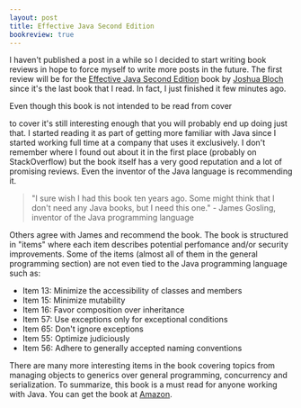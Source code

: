 ```yaml
---
layout: post
title: Effective Java Second Edition
bookreview: true
---
```


  [ref-link]: http://www.amazon.com/gp/product/0321356683/ref=as_li_ss_tl?ie=UTF8&tag=randomshoutin-20&linkCode=as2&camp=217145&creative=399369&creativeASIN=0321356683
  [cover]: http://www.randomshouting.com/static/effective-java.png
  [author_about]: http://en.wikipedia.org/wiki/Joshua_Bloch
  
I haven't published a post in a while so I decided to start writing book
reviews in hope to force myself to write more posts in the future. The first
review will be for the [Effective Java Second Edition][ref-link] book by
[Joshua Bloch][author_about] since it's the last book that I read.  In fact, I
just finished it few minutes ago.

<!-- more start --> Even though this book is not intended to be read from cover
to cover it's still interesting enough that you will probably end up doing just
that. I started reading it as part of getting more familiar with Java since I
started working full time at a company that uses it exclusively.  I don't
remember where I found out about it in the first place (probably on
StackOverflow) but the book itself has a very good reputation and a lot of
promising reviews. Even the inventor of the Java language is recommending it.

> "I sure wish I had this book ten years ago. Some might think that I don't
> need any Java books, but I need this one." - James Gosling, inventor of the
> Java programming language

Others agree with James and recommend the book. The book is structured in
"items" where each item describes potential perfomance and/or security
improvements. Some of the items (almost all of them in the general programming
section) are not even tied to the Java programming language such as:

 * Item 13: Minimize the accessibility of classes and members
 * Item 15: Minimize mutability
 * Item 16: Favor composition over inheritance
 * Item 57: Use exceptions only for exceptional conditions
 * Item 65: Don't ignore exceptions
 * Item 55: Optimize judiciously
 * Item 56: Adhere to generally accepted naming conventions

There are many more interesting items in the book covering topics from managing
objects to generics over general programming, concurrency and serialization. To
summarize, this book is a must read for anyone working with Java. You can get
the book at [Amazon][ref-link].

<!-- more end -->
